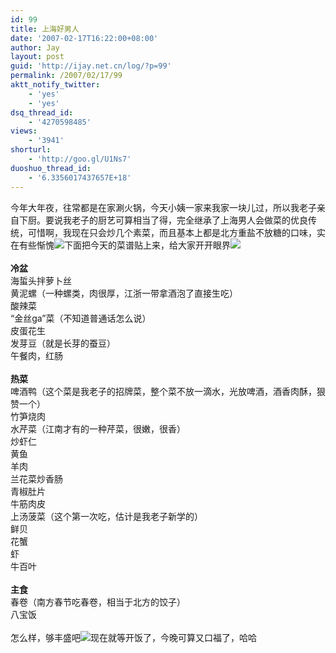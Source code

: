 ```yaml
---
id: 99
title: 上海好男人
date: '2007-02-17T16:22:00+08:00'
author: Jay
layout: post
guid: 'http://ijay.net.cn/log/?p=99'
permalink: /2007/02/17/99
aktt_notify_twitter:
    - 'yes'
    - 'yes'
dsq_thread_id:
    - '4270598485'
views:
    - '3941'
shorturl:
    - 'http://goo.gl/U1Ns7'
duoshuo_thread_id:
    - '6.3356017437657E+18'
---
```


今年大年夜，往常都是在家涮火锅，今天小姨一家来我家一块儿过，所以我老子亲自下厨。要说我老子的厨艺可算相当了得，完全继承了上海男人会做菜的优良传统，可惜啊，我现在只会炒几个素菜，而且基本上都是北方重盐不放糖的口味，实在有些惭愧<img src="http://shared.live.com/VIf!VWmJbs6tK-ObyYk28Q/emoticons/smile_embaressed.gif" />下面把今天的菜谱贴上来，给大家开开眼界<img src="http://shared.live.com/VIf!VWmJbs6tK-ObyYk28Q/emoticons/smile_shades.gif" /><br /><br /><span style="font-weight:bold">冷盆</span><br />海蜇头拌萝卜丝<br />黄泥螺（一种螺类，肉很厚，江浙一带拿酒泡了直接生吃）<br />酸辣菜<br />“金丝ga”菜（不知道普通话怎么说）<br />皮蛋花生<br />发芽豆（就是长芽的蚕豆）<br />午餐肉，红肠<br /><br /><span style="font-weight:bold">热菜</span><br />啤酒鸭（这个菜是我老子的招牌菜，整个菜不放一滴水，光放啤酒，酒香肉酥，狠赞一个）<br />竹笋烧肉<br />水芹菜（江南才有的一种芹菜，很嫩，很香）<br />炒虾仁<br />黄鱼<br />羊肉<br />兰花菜炒香肠<br />青椒肚片<br />牛筋肉皮<br />上汤菠菜（这个第一次吃，估计是我老子新学的）<br />鲜贝<br />花蟹<br />虾<br />牛百叶<br /><br /><span style="font-weight:bold">主食</span><br />春卷（南方春节吃春卷，相当于北方的饺子）<br />八宝饭<br /><br />怎么样，够丰盛吧<img src="http://shared.live.com/VIf!VWmJbs6tK-ObyYk28Q/emoticons/smile_angel.gif" />现在就等开饭了，今晚可算又口福了，哈哈<br />
